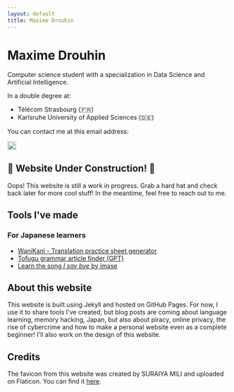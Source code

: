 ```yaml
---
layout: default
title: Maxime Drouhin
---
```


# Maxime Drouhin

Computer science student with a specialization in Data Science and Artificial Intelligence.

In a double degree at:
- Télécom Strasbourg (🇫🇷)
- Karlsruhe University of Applied Sciences (🇩🇪)

You can contact me at this email address:

<img alt="Email image" src="https://github.com/user-attachments/assets/476d999b-7edf-4082-acfc-1561e996ea54" style="height: 1.4em">

<div class="construction">
    <h2>🚧 Website Under Construction! 🚧</h2>
    <p>Oops! This website is still a work in progress. Grab a hard hat and check back later for more cool stuff! In the meantime, feel free to reach out to me.</p>
</div>

## Tools I've made

### For Japanese learners

- [WaniKani - Translation practice sheet generator](/tools/translation-practice-sheet-generator/)
- [Tofugu grammar article finder (GPT)](/tools/grammar-article-finder/)
- [Learn the song *I say bye* by imase](/tools/learn-i-say-bye-by-imase/)

## About this website

This website is built using Jekyll and hosted on GitHub Pages. For now, I use it to share tools I've created, but blog posts are coming about language learning, memory hacking, Japan, but also about piracy, online privacy, the rise of cybercrime and how to make a personal website even as a complete beginner! I'll also work on the design of this website.

## Credits

The favicon from this website was created by SURAIYA MILI and uploaded on Flaticon. You can find it <a href="https://www.flaticon.com/free-icon/wink_9527007" title="wink icon">here</a>.
